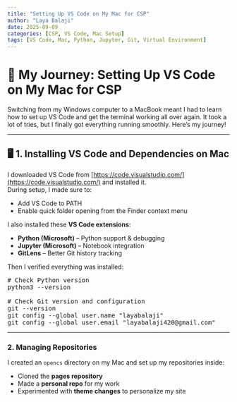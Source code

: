 ```yaml
---
title: "Setting Up VS Code on My Mac for CSP"
author: "Laya Balaji"
date: 2025-09-09
categories: [CSP, VS Code, Mac Setup]
tags: [VS Code, Mac, Python, Jupyter, Git, Virtual Environment]
---
```


# 🚀 My Journey: Setting Up VS Code on My Mac for CSP

Switching from my Windows computer to a MacBook meant I had to learn how to set up VS Code and get the terminal working all over again. It took a lot of tries, but I finally got everything running smoothly. Here’s my journey!

---

## 🖥️ 1. Installing VS Code and Dependencies on Mac
I downloaded VS Code from [https://code.visualstudio.com/](https://code.visualstudio.com/) and installed it.  
During setup, I made sure to:  
- Add VS Code to PATH  
- Enable quick folder opening from the Finder context menu  

I also installed these **VS Code extensions**:  
- **Python (Microsoft)** – Python support & debugging  
- **Jupyter (Microsoft)** – Notebook integration  
- **GitLens** – Better Git history tracking  

Then I verified everything was installed:  

<pre>
# Check Python version
python3 --version

# Check Git version and configuration
git --version
git config --global user.name "layabalaji"
git config --global user.email "layabalaji420@gmail.com"
</pre>

---

### 2. Managing Repositories

I created an `opencs` directory on my Mac and set up my repositories inside:

- Cloned the **pages repository**  
- Made a **personal repo** for my work  
- Experimented with **theme changes** to personalize my site  